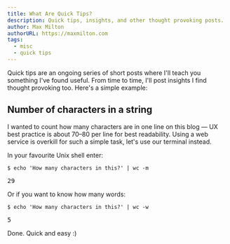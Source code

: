 ```yaml
---
title: What Are Quick Tips?
description: Quick tips, insights, and other thought provoking posts.
author: Max Milton
authorURL: https://maxmilton.com
tags:
  - misc
  - quick tips
---
```


Quick tips are an ongoing series of short posts where I'll teach you something I've found useful. From time to time, I'll post insights I find thought provoking too. Here's a simple example<!--more-->:

## Number of characters in a string

I wanted to count how many characters are in one line on this blog &mdash; UX best practice is about 70&ndash;80 per line for best readability. Using a web service is overkill for such a simple task, let's use our terminal instead.

In your favourite Unix shell enter:

`$ echo 'How many characters in this?' | wc -m`

<samp>29</samp>

Or if you want to know how many words:

`$ echo 'How many characters in this?' | wc -w`

<samp>5</samp>

Done. Quick and easy :)
